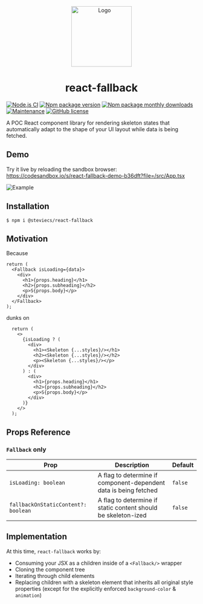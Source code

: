 <div align="center">
  <img src="https://i.imgur.com/3xjKPvz.png" alt="Logo" width="160" height="160" />
  <h1 align="center">react-fallback</h1>
</div>

[![Node.js CI](https://github.com/steviecs/react-fallback/actions/workflows/node.js.yml/badge.svg?branch=main)](https://github.com/steviecs/react-fallback/actions/workflows/node.js.yml)
[![Npm package version](https://badgen.net/npm/v/@steviecs/react-fallback)](https://npmjs.com/package/@steviecs/react-fallback)
[![Npm package monthly downloads](https://badgen.net/npm/dm/@steviecs/react-fallback)](https://npmjs.com/package/@steviecs/react-fallback)
[![Maintenance](https://img.shields.io/badge/Maintained%3F-yes-green.svg)](https://GitHub.com/steviecs/react-fallback/graphs/commit-activity)
[![GitHub license](https://img.shields.io/github/license/steviecs/react-fallback.svg)](https://github.com/steviecs/react-fallback/blob/main/LICENSE)

A POC React component library for rendering skeleton states that automatically adapt to the shape of your UI layout while data is being fetched.


## Demo

Try it live by reloading the sandbox browser: https://codesandbox.io/s/react-fallback-demo-b36dft?file=/src/App.tsx

![Example](https://cdn.loom.com/sessions/thumbnails/77d6e8d9aa024064a026d405e773225b-1654016529399.gif)

## Installation

```
$ npm i @steviecs/react-fallback
```

## Motivation

Because

```
return (
  <Fallback isLoading={data}>
    <div>
      <h1>{props.heading}</h1>
      <h2>{props.subheading}</h2>
      <p>S{props.body}</p>
    </div>
  </Fallback>
);
```

dunks on

```
  return (
    <>
      {isLoading ? (
        <div>
          <h1><Skeleton {...styles}/></h1>
          <h2><Skeleton {...styles}/></h2>
          <p><Skeleton {...styles}/></p>
        </div>
      ) : (
        <div>
          <h1>{props.heading}</h1>
          <h2>{props.subheading}</h2>
          <p>S{props.body}</p>
        </div>
      )}
    </>
  );
```

## Props Reference

### `Fallback` only

<table>
    <thead>
        <tr>
            <th>Prop</th>
            <th>Description</th>
            <th>Default</th>
        </tr>
    </thead>
    <tbody>
        <tr>
            <td><code>isLoading: boolean</code></td>
            <td>A flag to determine if component-dependent data is being fetched</td>
            <td><code>false</code></td>
        </tr>
        <tr>
            <td><code>fallbackOnStaticContent?: boolean</code></td>
            <td>
                A flag to determine if static content should be skeleton-ized
            </td>
            <td><code>false</code></td>
        </tr>
    </tbody>
</table>

## Implementation

At this time, `react-fallback` works by:

- Consuming your JSX as a children inside of a `<Fallback/>` wrapper
- Cloning the component tree
- Iterating through child elements
- Replacing children with a skeleton element that inherits all original style properties (except for the explicitly enforced `background-color` & `animation`)
